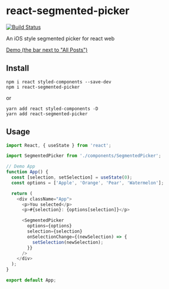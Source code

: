 # react-segmented-picker

[![Build Status](https://travis-ci.com/asvrada/react-segmented-picker.svg?branch=main)](https://travis-ci.com/asvrada/react-segmented-picker)

An iOS style segmented picker for react web

[Demo (the bar next to "All Posts")](https://asvrada.github.io/blog/posts/)

## Install

```shell script
npm i react styled-components --save-dev
npm i react-segmented-picker
```

or

```shell script
yarn add react styled-components -D
yarn add react-segmented-picker
```

## Usage

```js
import React, { useState } from 'react';

import SegmentedPicker from './components/SegmentedPicker';

// Demo App
function App() {
  const [selection, setSelection] = useState(0);
  const options = ['Apple', 'Orange', 'Pear', 'Watermelon'];

  return (
    <div className="App">
      <p>You selected</p>
      <p>#{selection}: {options[selection]}</p>

      <SegmentedPicker
        options={options}
        selection={selection}
        onSelectionChange={(newSelection) => {
          setSelection(newSelection);
        }}
      />
    </div>
  );
}

export default App;
```
